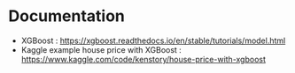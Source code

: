 # Documentation

- XGBoost : https://xgboost.readthedocs.io/en/stable/tutorials/model.html
- Kaggle example house price with XGBoost : https://www.kaggle.com/code/kenstory/house-price-with-xgboost
